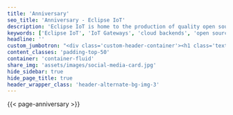```yaml
---
title: 'Anniversary'
seo_title: 'Anniversary - Eclipse IoT'
description: 'Eclipse IoT is home to the production of quality open source components that our members and ecosystem use to build IoT devices, IoT gateways, Edge nodes and IoT Cloud backends.'
keywords: ['Eclipse IoT', 'IoT Gateways', 'cloud backends', 'open source software', 'anniversary']
headline: ''
custom_jumbotron: "<div class='custom-header-container'><h1 class='text-center padding-bottom-30'>Celebrate 10 Years of the<br><span class='orange'>IoT Working Group</span></h1><div class='icon-container'></div><img src='../assets/images/anniversary-icon.png' alt='Anniversary logo'/></div>"
content_classes: 'padding-top-50'
container: 'container-fluid'
share_img: 'assets/images/social-media-card.jpg'
hide_sidebar: true
hide_page_title: true
header_wrapper_class: 'header-alternate-bg-img-3'
---
```


{{< page-anniversary >}}
